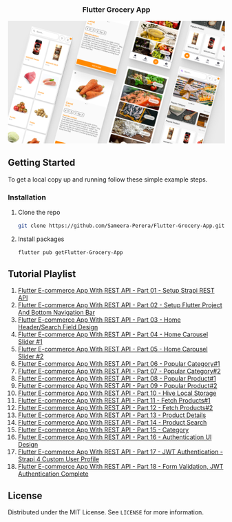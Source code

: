 
<!-- PROJECT LOGO -->
<p align="center">
  <h3 align="center">Flutter Grocery App</h3>
</p>

[![Product Name Screen Shot][product-screenshot]](https://example.com)

<!-- GETTING STARTED -->
## Getting Started

To get a local copy up and running follow these simple example steps.

### Installation

1. Clone the repo
   ```sh
   git clone https://github.com/Sameera-Perera/Flutter-Grocery-App.git
   ```
2. Install packages
   ```sh
   flutter pub getFlutter-Grocery-App
   ```

## Tutorial Playlist
1. [Flutter E-commerce App With REST API - Part 01 - Setup Strapi REST API](https://youtu.be/TxVK2c3vJ0Y)
2. [Flutter E-commerce App With REST API - Part 02 - Setup Flutter Project And Bottom Navigation Bar](https://youtu.be/upg71WsUOfs)
3. [Flutter E-commerce App With REST API - Part 03 - Home Header/Search Field Design](https://youtu.be/0Oyt3Kh1nr0)
4. [Flutter E-commerce App With REST API - Part 04 - Home Carousel Slider #1](https://youtu.be/sQS_DAmQh2Y)
5. [Flutter E-commerce App With REST API - Part 05 -  Home Carousel Slider #2](https://youtu.be/lB4kf1zEKlU)
6. [Flutter E-commerce App With REST API - Part 06 - Popular Category#1](https://youtu.be/2nR4DuGcZGo)
7. [Flutter E-commerce App With REST API - Part 07 -  Popular Category#2](https://youtu.be/TFkJK8AEIRo)
8. [Flutter E-commerce App With REST API - Part 08 - Popular Product#1](https://youtu.be/ftgUbCOlGfc)
9. [Flutter E-commerce App With REST API - Part 09 - Popular Product#2](https://youtu.be/wv-q6_cjaQA)
10. [Flutter E-commerce App With REST API - Part 10 - Hive Local Storage](https://youtu.be/upaVsWpYmns)
11. [Flutter E-commerce App With REST API - Part 11 - Fetch Products#1](https://youtu.be/SlqLlIbasRU)
12. [Flutter E-commerce App With REST API - Part 12 - Fetch Products#2](https://youtu.be/hNH7nzMezjc)
13. [Flutter E-commerce App With REST API - Part 13 - Product Details](https://youtu.be/iQKqU0__o1o)
14. [Flutter E-commerce App With REST API - Part 14 - Product Search](https://youtu.be/Zm6rLOwyW_4)
15. [Flutter E-commerce App With REST API - Part 15 - Category](https://youtu.be/kNjWr0GpQ9A)
16. [Flutter E-commerce App With REST API - Part 16 - Authentication UI Design](https://youtu.be/f6rcsM6UHYo)
17. [Flutter E-commerce App With REST API - Part 17 - JWT Authentication - Strapi 4 Custom User Profile](https://youtu.be/gPFbxwRGhiQ)
18. [Flutter E-commerce App With REST API - Part 18 - Form Validation, JWT Authentication Complete](https://youtu.be/rxdube0FcLM)

<!-- LICENSE -->
## License

Distributed under the MIT License. See `LICENSE` for more information.

<!-- MARKDOWN LINKS & IMAGES -->
<!-- https://www.markdownguide.org/basic-syntax/#reference-style-links -->
[contributors-shield]: https://img.shields.io/github/contributors/Sameera-Perera/Flutter-Grocery-App.svg?style=for-the-badge
[contributors-url]: https://github.com/Sameera-Perera/Flutter-Grocery-App/graphs/contributors
[forks-shield]: https://img.shields.io/github/forks/Sameera-Perera/Flutter-Grocery-App.svg?style=for-the-badge
[forks-url]: https://github.com/Sameera-Perera/Flutter-Grocery-App/network/members
[stars-shield]: https://img.shields.io/github/stars/Sameera-Perera/Flutter-Grocery-App.svg?style=for-the-badge
[stars-url]: https://github.com/Sameera-Perera/Flutter-Grocery-App/stargazers
[issues-shield]: https://img.shields.io/github/issues/Sameera-Perera/Flutter-Grocery-App.svg?style=for-the-badge
[issues-url]: https://github.com/Sameera-Perera/Flutter-Grocery-App/issues
[linkedin-shield]: https://img.shields.io/badge/-LinkedIn-black.svg?style=for-the-badge&logo=linkedin&colorB=555
[linkedin-url]: http://www.linkedin.com/in/sameera-perera-1148081b8
[product-screenshot]: screenshots/Preview.png

